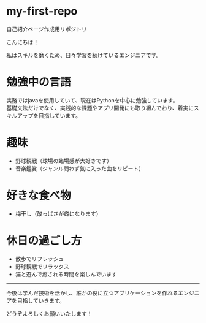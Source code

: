 # my-first-repo  
自己紹介ページ作成用リポジトリ

こんにちは！

私はスキルを磨くため、日々学習を続けているエンジニアです。

# 勉強中の言語

実務ではjavaを使用していて、現在はPythonを中心に勉強しています。  
基礎文法だけでなく、実践的な課題やアプリ開発にも取り組んでおり、着実にスキルアップを目指しています。

# 趣味

- 野球観戦（球場の臨場感が大好きです）  
- 音楽鑑賞（ジャンル問わず気に入った曲をリピート）

# 好きな食べ物

- 梅干し（酸っぱさが癖になります）

# 休日の過ごし方

- 散歩でリフレッシュ
- 野球観戦でリラックス
- 猫と遊んで癒される時間を楽しんでいます

---

今後は学んだ技術を活かし、誰かの役に立つアプリケーションを作れるエンジニアを目指していきます。  

どうぞよろしくお願いいたします！
